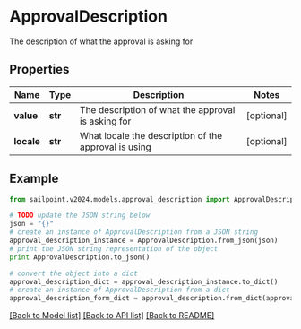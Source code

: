 # ApprovalDescription

The description of what the approval is asking for

## Properties

Name | Type | Description | Notes
------------ | ------------- | ------------- | -------------
**value** | **str** | The description of what the approval is asking for | [optional] 
**locale** | **str** | What locale the description of the approval is using | [optional] 

## Example

```python
from sailpoint.v2024.models.approval_description import ApprovalDescription

# TODO update the JSON string below
json = "{}"
# create an instance of ApprovalDescription from a JSON string
approval_description_instance = ApprovalDescription.from_json(json)
# print the JSON string representation of the object
print ApprovalDescription.to_json()

# convert the object into a dict
approval_description_dict = approval_description_instance.to_dict()
# create an instance of ApprovalDescription from a dict
approval_description_form_dict = approval_description.from_dict(approval_description_dict)
```
[[Back to Model list]](../README.md#documentation-for-models) [[Back to API list]](../README.md#documentation-for-api-endpoints) [[Back to README]](../README.md)


